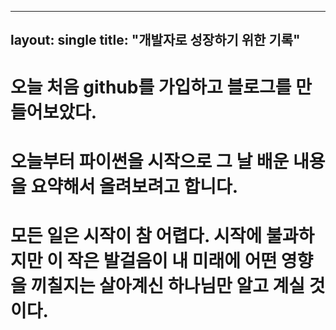 ----
layout: single
title: "개발자로 성장하기 위한 기록"
----

# 오늘 처음 github를 가입하고 블로그를 만들어보았다.
# 오늘부터 파이썬을 시작으로 그 날 배운 내용을 요약해서 올려보려고 합니다.
# 모든 일은 시작이 참 어렵다. 시작에 불과하지만 이 작은 발걸음이 내 미래에 어떤 영향을 끼칠지는 살아계신 하나님만 알고 계실 것이다.
#
